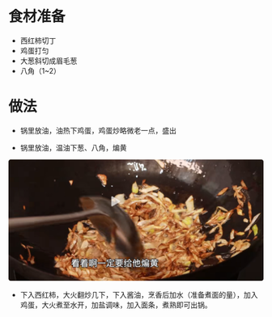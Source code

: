 # 食材准备

- 西红柿切丁
- 鸡蛋打匀
- 大葱斜切成眉毛葱
- 八角（1~2）

# 做法

- 锅里放油，油热下鸡蛋，鸡蛋炒略微老一点，盛出

- 锅里放油，温油下葱、八角，煸黄

![局部截取_20251026_163617](./assets/局部截取_20251026_163617.png)

- 下入西红柿，大火翻炒几下，下入酱油，烹香后加水（准备煮面的量），加入鸡蛋，大火煮至水开，加盐调味，加入面条，煮熟即可出锅。
